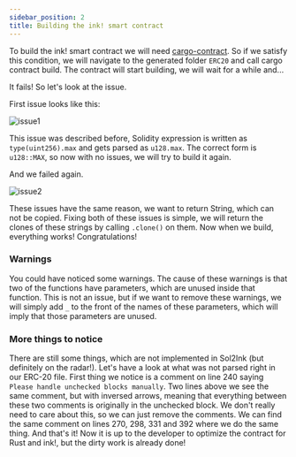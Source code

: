 ```yaml
---
sidebar_position: 2
title: Building the ink! smart contract
---
```


To build the ink! smart contract we will need [cargo-contract](https://github.com/paritytech/cargo-contract). So if we satisfy this condition, we will navigate to the generated folder `ERC20` and call cargo contract build. The contract will start building, we will wait for a while and...

It fails! So let's look at the issue.

First issue looks like this:

![issue1](https://user-images.githubusercontent.com/43150707/183226415-17fa4232-9b38-4302-b8b8-4357c64ab740.png)

This issue was described before, Solidity expression is written as `type(uint256).max` and gets parsed as `u128.max`. The correct form is `u128::MAX`, so now with no issues, we will try to build it again.

And we failed again.

![issue2](https://user-images.githubusercontent.com/43150707/183226417-73ec8940-0800-4e70-9bee-91421def1ba2.png)

These issues have the same reason, we want to return String, which can not be copied. Fixing both of these issues is simple, we will return the clones of these strings by calling `.clone()` on them. Now when we build, everything works! Congratulations!

### Warnings

You could have noticed some warnings. The cause of these warnings is that two of the functions have parameters, which are unused inside that function. This is not an issue, but if we want to remove these warnings, we will simply add `_` to the front of the names of these parameters, which will imply that those parameters are unused. 

### More things to notice

There are still some things, which are not implemented in Sol2Ink (but definitely on the radar!). Let's have a look at what was not parsed right in our ERC-20 file.
First thing we notice is a comment on line 240 saying `Please handle unchecked blocks manually`. Two lines above we see the same comment, but with inversed arrows, meaning that everything between these two comments is originally in the unchecked block. We don't really need to care about this, so we can just remove the comments. We can find the same comment on lines 270, 298, 331 and 392 where we do the same thing. And that's it! Now it is up to the developer to optimize the contract for Rust and ink!, but the dirty work is already done!